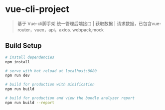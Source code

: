 # vue-cli-project

> 基于 Vue-cli脚手架 统一管理后端接口 | 获取数据 | 请求数据，已包含vue-router，vuex，api，axios. webpack,mock

## Build Setup

``` bash
# install dependencies
npm install

# serve with hot reload at localhost:8080
npm run dev

# build for production with minification
npm run build

# build for production and view the bundle analyzer report
npm run build --report
```

